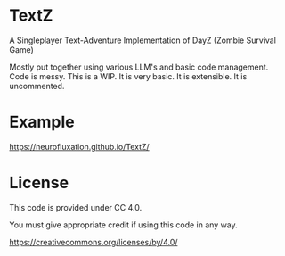 # TextZ
A Singleplayer Text-Adventure Implementation of DayZ (Zombie Survival Game)

Mostly put together using various LLM's and basic code management.
Code is messy.
This is a WIP. 
It is very basic.
It is extensible.
It is uncommented.

# Example

https://neurofluxation.github.io/TextZ/

# License
This code is provided under CC 4.0.

You must give appropriate credit if using this code in any way.

https://creativecommons.org/licenses/by/4.0/